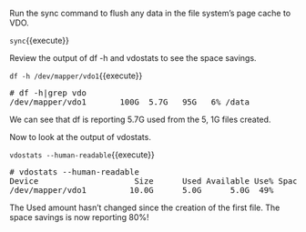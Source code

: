 Run the sync command to flush any data in the file system’s page cache 
to VDO.


`sync`{{execute}}

Review the output of df -h and vdostats to see the space savings.          

`df -h /dev/mapper/vdo1`{{execute}}

<pre class="file">
# df -h|grep vdo
/dev/mapper/vdo1       100G  5.7G   95G   6% /data
</pre>

We can see that df is reporting 5.7G used from the 5, 1G files created.

Now to look at the output of vdostats.


`vdostats --human-readable`{{execute}}

<pre class="file">
# vdostats --human-readable
Device                    Size      Used Available Use% Space saving%
/dev/mapper/vdo1         10.0G      5.0G      5.0G  49%           80%
</pre>

The Used amount hasn’t changed since the creation of the first file.
The space savings is now reporting 80%!  
